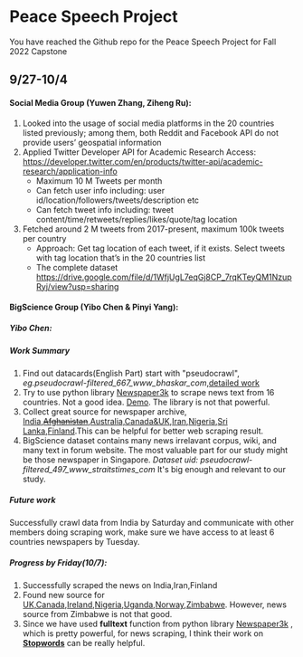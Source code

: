 # Peace Speech Project

You have reached the Github repo for the Peace Speech Project for Fall 2022 Capstone

## 9/27-10/4

#### Social Media Group (Yuwen Zhang, Ziheng Ru):

  1. Looked into the usage of social media platforms in the 20 countries listed previously; among them, both Reddit and Facebook API do not provide users’ geospatial information
  2. Applied Twitter Developer API for Academic Research Access:
     https://developer.twitter.com/en/products/twitter-api/academic-research/application-info
     * Maximum 10 M Tweets per month
     * Can fetch user info including: user id/location/followers/tweets/description etc
     * Can fetch tweet info including: tweet content/time/retweets/replies/likes/quote/tag location
  3. Fetched around 2 M tweets from 2017-present, maximum 100k tweets per country
     * Approach: Get tag location of each tweet, if it exists. Select tweets with tag location that’s in the 20 countries list
     * The complete dataset
       https://drive.google.com/file/d/1WfjUgL7eqGj8CP_7rqKTeyQM1NzupRyj/view?usp=sharing


#### BigScience Group (Yibo Chen & Pinyi Yang):

  ##### Yibo Chen:  
  
  ##### Work Summary
  
  1. Find out datacards(English Part) start with "pseudocrawl", *eg.pseudocrawl-filtered_667_www_bhaskar_com*,[detailed work](https://github.com/ChenYb9807/ENGI8000/blob/main/Pseudocrawl%20data%20in%20BigScience.py)
  2. Try to use python library [Newspaper3k](https://newspaper.readthedocs.io/en/latest/) to scrape news text from 16 countries. Not a good idea. [Demo](https://github.com/ChenYb9807/ENGI8000/blob/main/Scraping%20with%20Newspaper3k.py). The library is not that powerful.
  3. Collect great source for newspaper archive, [India](https://timesofindia.indiatimes.com/archive.cms),[~~Afghanistan~~](https://www.eastview.com/resources/gpa/afghan-central-press/),[Australia,Canada&UK](https://lil.nlp.cornell.edu/newsroom/explore/index.html),[Iran](https://www.tehrantimes.com/archive),[Nigeria](https://archive-it.org/collections/11796),[Sri Lanka](https://www.sundaytimes.lk/210110/archive/),[Finland](https://www.dailyfinland.fi/archive).This can be helpful for better web scraping result.
  4. BigScience dataset contains many news irrelavant corpus, wiki, and many text in forum website. The most valuable part for our study might be those newspaper in Singapore. *Dataset uid: pseudocrawl-filtered_497_www_straitstimes_com* It's big enough and relevant to our study.
  
   ##### Future work
   
   Successfully crawl data from India by Saturday and communicate with other members doing scraping work, make sure we have access to at least 6 countries newspapers by Tuesday.
   
   ##### Progress by Friday(10/7):
   1. Successfully scraped the news on India,Iran,Finland
   2. Found new source for [UK](https://www.independent.co.uk/archive),[Canada](https://www.thestar.com/archive.html),[Ireland](https://www.sundayworld.com/archive/cnt),[Nigeria](https://www.thenigerianvoice.com/archive/),[Uganda](https://www.independent.co.ug/all-news/),[Norway](https://www.newsinenglish.no/2022/10/07/),[Zimbabwe](https://bulawayo24.com/index-id-archive.html). However, news source from Zimbabwe is not that good.
   3. Since we have used **fulltext** function from python library [Newspaper3k](https://newspaper.readthedocs.io/en/latest/) , which is pretty powerful, for news scraping, I think their work on [**Stopwords**](https://github.com/codelucas/newspaper/blob/master/newspaper/resources/text/stopwords-en.txt) can be really helpful.
